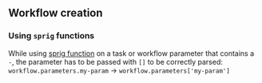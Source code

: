 ## Workflow creation

### Using `sprig` functions

While using [sprig function](http://masterminds.github.io/sprig/) on a task or workflow parameter that contains a `-`, the parameter has to be passed with `[]` to be correctly parsed:
`workflow.parameters.my-param` -> `workflow.parameters['my-param']`
